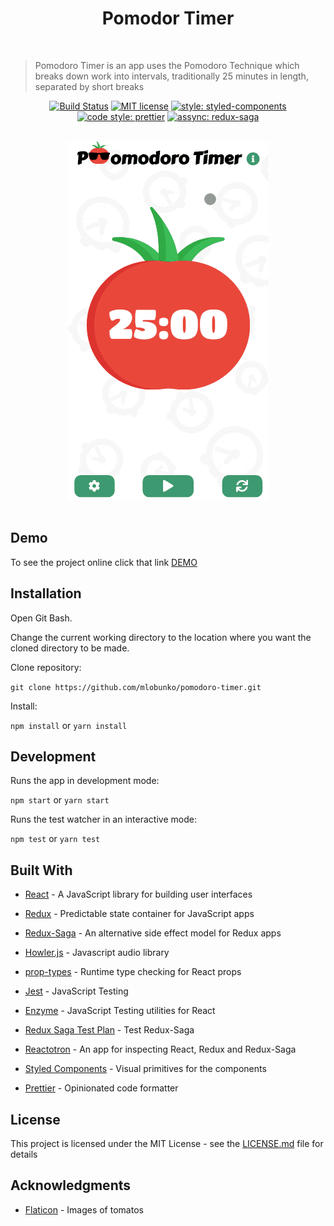 <h1 align="center">Pomodor Timer</h1>

<br />

> Pomodoro Timer is an app uses the Pomodoro Technique which breaks down work into intervals, traditionally 25 minutes in length, separated by short breaks

<div align="center">
  
 [![Build Status](https://travis-ci.com/mlobunko/pomodoro-timer.svg?branch=master)](https://travis-ci.com/mlobunko/pomodoro-timer) [![MIT license](https://img.shields.io/badge/License-MIT-blue.svg)](https://lbesson.mit-license.org/) [![style: styled-components](https://img.shields.io/badge/style-%F0%9F%92%85%20styled--components-orange.svg?colorB=daa357&colorA=db748e)](https://github.com/styled-components/styled-components) [![code style: prettier](https://img.shields.io/badge/code_style-prettier-ff69b4.svg)](https://github.com/prettier/prettier) [![assync: redux-saga](https://img.shields.io/badge/asynch-redux--saga-green.svg)](https://github.com/redux-saga/redux-saga)
  
</div>

<br />

<div align="center">
  <img src="docs/images/tomato-timer-screen.gif" alt="screenshot"/>
</div>

<br />

## Demo

To see the project online click that link <a href="https://mlobunko.github.io/pomodoro-timer/">DEMO</a>

## Installation

Open Git Bash.

Change the current working directory to the location where you want the cloned directory to be made.

Clone repository:

`git clone https://github.com/mlobunko/pomodoro-timer.git`

Install:

`npm install` or `yarn install`

## Development

Runs the app in development mode:

`npm start` or `yarn start`

Runs the test watcher in an interactive mode:

`npm test` or `yarn test`

## Built With

- [React](https://github.com/facebook/react) - A JavaScript library for building user interfaces
- [Redux](https://github.com/reduxjs/redux) - Predictable state container for JavaScript apps
- [Redux-Saga](https://github.com/redux-saga/redux-saga) - An alternative side effect model for Redux apps
- [Howler.js](https://github.com/facebook/jest) - Javascript audio library
- [prop-types](https://github.com/facebook/prop-types) - Runtime type checking for React props
- [Jest](https://github.com/facebook/jest) - JavaScript Testing
- [Enzyme](https://github.com/airbnb/enzyme) - JavaScript Testing utilities for React
- [Redux Saga Test Plan](https://github.com/jfairbank/redux-saga-test-plan) - Test Redux-Saga
- [Reactotron](https://github.com/infinitered/reactotron) - An app for inspecting React, Redux and Redux-Saga
- [Styled Components](https://github.com/styled-components/styled-components) - Visual primitives for the components

- [Prettier](https://github.com/prettier/prettier) - Opinionated code formatter

## License

This project is licensed under the MIT License - see the [LICENSE.md](LICENSE.md) file for details

## Acknowledgments

- [Flaticon](https://www.flaticon.com/) - Images of tomatos
